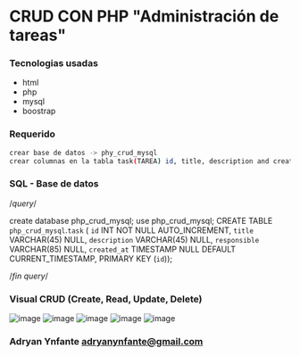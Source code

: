 # CRUD CON PHP "Administración de tareas"

### Tecnologias usadas

- html
- php
- mysql
- boostrap


### Requerido
```sh
crear base de datos -> phy_crud_mysql
crear columnas en la tabla task(TAREA) id, title, description and created_at (timestamp)
```

### SQL - Base de datos
/*query*/

 create database php_crud_mysql;
 use php_crud_mysql;
 CREATE TABLE `php_crud_mysql`.`task` (
  `id` INT NOT NULL AUTO_INCREMENT,
  `title` VARCHAR(45) NULL,
  `description` VARCHAR(45) NULL,
 `responsible` VARCHAR(85) NULL,
  `created_at` TIMESTAMP NULL DEFAULT CURRENT_TIMESTAMP,
  PRIMARY KEY (`id`));

  /*fin query*/
  ### Visual CRUD (Create, Read, Update, Delete)
  ![image](https://user-images.githubusercontent.com/92740455/166474059-25af2f84-fd4f-46af-b927-3b620b410db2.png)
![image](https://user-images.githubusercontent.com/92740455/166474086-2d6376a9-2157-49ad-b7a0-61e74d70d491.png)
![image](https://user-images.githubusercontent.com/92740455/166474120-3416e5aa-101d-4f9b-8d29-4de01127a4d3.png)
![image](https://user-images.githubusercontent.com/92740455/166474141-29fb8a9d-7c48-435f-b3b1-59bf6deef656.png)
![image](https://user-images.githubusercontent.com/92740455/166474162-25016f26-0831-411c-8d5d-790abcda5c2a.png)




  
  ### Adryan Ynfante adryanynfante@gmail.com
